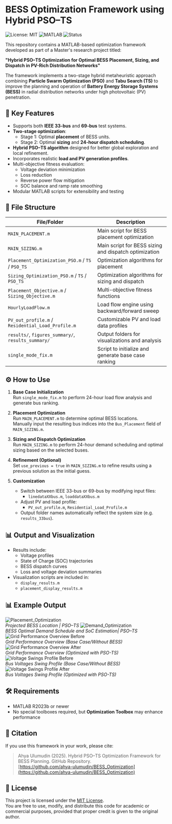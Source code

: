 # BESS Optimization Framework using Hybrid PSO–TS
![License: MIT](https://img.shields.io/badge/License-MIT-yellow.svg)
![MATLAB](https://img.shields.io/badge/MATLAB-R2023b-blue)
![Status](https://img.shields.io/badge/status-active-brightgreen)

This repository contains a MATLAB-based optimization framework developed as part of a Master's research project titled:

**"Hybrid PSO–TS Optimization for Optimal BESS Placement, Sizing, and Dispatch in PV-Rich Distribution Networks"**

The framework implements a two-stage hybrid metaheuristic approach combining **Particle Swarm Optimization (PSO)** and **Tabu Search (TS)** to improve the planning and operation of **Battery Energy Storage Systems (BESS)** in radial distribution networks under high photovoltaic (PV) penetration.

## 🌟 Key Features
- Supports both **IEEE 33-bus** and **69-bus** test systems.
- **Two-stage optimization**:
  - Stage 1: Optimal **placement** of BESS units.
  - Stage 2: Optimal **sizing** and **24-hour dispatch scheduling**.
- **Hybrid PSO–TS algorithm** designed for better global exploration and local refinement.
- Incorporates realistic **load and PV generation profiles**.
- Multi-objective fitness evaluation:
  - Voltage deviation minimization
  - Loss reduction
  - Reverse power flow mitigation
  - SOC balance and ramp rate smoothing
- Modular MATLAB scripts for extensibility and testing

## 📁 File Structure

| File/Folder | Description |
|-------------|-------------|
| `MAIN_PLACEMENT.m` | Main script for BESS placement optimization |
| `MAIN_SIZING.m` | Main script for BESS sizing and dispatch optimization |
| `Placement_Optimization_PSO.m` / `TS` / `PSO_TS` | Optimization algorithms for placement |
| `Sizing_Optimization_PSO.m` / `TS` / `PSO_TS` | Optimization algorithms for sizing and dispatch |
| `Placement_Objective.m` / `Sizing_Objective.m` | Multi-objective fitness functions |
| `HourlyLoadFlow.m` | Load flow engine using backward/forward sweep |
| `PV_out_profile.m` / `Residential_Load_Profile.m` | Customizable PV and load data profiles |
| `results/`, `figures_summary/`, `results_summary/` | Output folders for visualizations and analysis |
| `single_mode_fix.m` | Script to initialize and generate base case ranking |

## ⚙️ How to Use

1. **Base Case Initialization**  
   Run `single_mode_fix.m` to perform 24-hour load flow analysis and generate bus ranking.

2. **Placement Optimization**  
   Run `MAIN_PLACEMENT.m` to determine optimal BESS locations.  
   Manually input the resulting bus indices into the `Bus_Placement` field of `MAIN_SIZING.m`.

3. **Sizing and Dispatch Optimization**  
   Run `MAIN_SIZING.m` to perform 24-hour demand scheduling and optimal sizing based on the selected buses.

4. **Refinement (Optional)**  
   Set `use_previous = true` in `MAIN_SIZING.m` to refine results using a previous solution as the initial guess.

5. **Customization**  
   - Switch between IEEE 33-bus or 69-bus by modifying input files:
     - `linedataXXbus.m`, `loaddataXXbus.m`
   - Adjust PV and load profile:
     - `PV_out_profile.m`, `Residential_Load_Profile.m`
   - Output folder names automatically reflect the system size (e.g. `results_33bus`).

## 📊 Output and Visualization

- Results include:
  - Voltage profiles
  - State of Charge (SOC) trajectories
  - BESS dispatch curves
  - Loss and voltage deviation summaries
- Visualization scripts are included in:
  - `display_results.m`
  - `placement_display_results.m`
 
## 📊 Example Output

![Placement_Optimization](figures_summary/Placement_PSO_TS_33bus_20250612_011740/figure_04.png)  
*Projected BESS Location | PSO–TS*
![Demand_Optimization](figures_summary/sizing_PSO_TS_33bus_20250612_015301/figure_02.png)  
*BESS Optimal Demand Schedule and SoC Estimation| PSO–TS*
![Grid Performance Overview Before](figures_summary/baseline_33bus/figure_01.png)  
*Grid Performance Overview (Base Case/Without BESS)*
![Grid Performance Overview After](figures_summary/sizing_PSO_TS_33bus_20250612_015301/figure_03.png)  
*Grid Performance Overview (Optimized with PSO-TS)*
![Voltage Swings Profile Before](figures_summary/baseline_33bus/figure_02.png)  
*Bus Voltages Swing Profile (Base Case/Without BESS)*
![Voltage Swings Profile After](figures_summary/sizing_PSO_TS_33bus_20250612_015301/figure_06.png)  
*Bus Voltages Swing Profile (Optimized with PSO-TS)*

## 🛠 Requirements
- MATLAB R2023b or newer
- No special toolboxes required, but **Optimization Toolbox** may enhance performance

## 📖 Citation

If you use this framework in your work, please cite:

> Ahya Ulumudin (2025). Hybrid PSO–TS Optimization Framework for BESS Planning. GitHub Repository.  
> [https://github.com/ahya-ulumudin/BESS_Optimization](https://github.com/ahya-ulumudin/BESS_Optimization)

## 📝 License

This project is licensed under the [MIT License](LICENSE).  
You are free to use, modify, and distribute this code for academic or commercial purposes, provided that proper credit is given to the original author.
